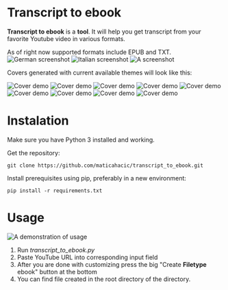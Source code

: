 # Transcript to ebook

**Transcript to ebook** is a **tool**. It will help you get transcript from your favorite Youtube video in various formats.

As of right now supported formats include EPUB and TXT.
![German screenshot](resources/screenshot_german.png)
![Italian screenshot](resources/screenshot_italian.png)
![A screenshot](resources/screenshot.png)

Covers generated with current available themes will look like this:

![Cover demo](resources/cover_thumbnails/combo1_thumbnail.png)
![Cover demo](resources/cover_thumbnails/combo2_thumbnail.png)
![Cover demo](resources/cover_thumbnails/combo3_thumbnail.png)
![Cover demo](resources/cover_thumbnails/combo4_thumbnail.png)
![Cover demo](resources/cover_thumbnails/combo5_thumbnail.png)
![Cover demo](resources/cover_thumbnails/combo6_thumbnail.png)
![Cover demo](resources/cover_thumbnails/combo7_thumbnail.png)
![Cover demo](resources/cover_thumbnails/combo8_thumbnail.png)
![Cover demo](resources/cover_thumbnails/combo9_thumbnail.png)

# Instalation

Make sure you have Python 3 installed and working.

Get the repository:
```
git clone https://github.com/maticahacic/transcript_to_ebook.git
```
Install prerequisites using pip, preferably in a new environment:
```git push origin master
pip install -r requirements.txt
```

# Usage
![A demonstration of usage](resources/demo_usage.gif)

1. Run <i>transcript_to_ebook.py</i>
2. Paste YouTube URL into corresponding input field
3. After you are done with customizing press the big "Create **Filetype** ebook" button at the bottom
4. You can find file created in the root directory of the directory.